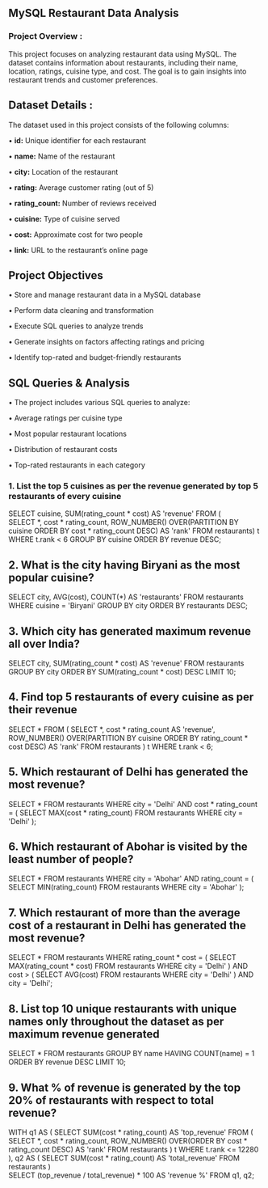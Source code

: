 ## MySQL Restaurant Data Analysis

### **Project Overview :**

  This project focuses on analyzing restaurant data using MySQL. The dataset contains information about restaurants, including their name, location, ratings, cuisine type, and cost. The goal is to gain insights into restaurant trends and customer preferences.

## **Dataset Details :**

  The dataset used in this project consists of the following columns:

• **id:** Unique identifier for each restaurant

• **name:** Name of the restaurant

• **city:** Location of the restaurant

• **rating:** Average customer rating (out of 5)

• **rating_count:** Number of reviews received

• **cuisine:** Type of cuisine served

• **cost:** Approximate cost for two people

• **link:** URL to the restaurant’s online page

## **Project Objectives**

• Store and manage restaurant data in a MySQL database

• Perform data cleaning and transformation

• Execute SQL queries to analyze trends

• Generate insights on factors affecting ratings and pricing

• Identify top-rated and budget-friendly restaurants

## **SQL Queries & Analysis**

• The project includes various SQL queries to analyze:

• Average ratings per cuisine type

• Most popular restaurant locations

• Distribution of restaurant costs

• Top-rated restaurants in each category



### 1. List the top 5 cuisines as per the revenue generated by top 5 restaurants of every cuisine
   SELECT cuisine, SUM(rating_count * cost) AS 'revenue' 
   FROM (  
      SELECT *, cost * rating_count, 
             ROW_NUMBER() OVER(PARTITION BY cuisine ORDER BY cost * rating_count DESC) AS 'rank'
      FROM restaurants) t 
    WHERE t.rank < 6
    GROUP BY cuisine
    ORDER BY revenue DESC;

## 2. What is the city having Biryani as the most popular cuisine?
SELECT city, AVG(cost), COUNT(*) AS 'restaurants' 
FROM restaurants
WHERE cuisine = 'Biryani'
GROUP BY city
ORDER BY restaurants DESC;

## 3. Which city has generated maximum revenue all over India?
SELECT city, SUM(rating_count * cost) AS 'revenue' 
FROM restaurants
GROUP BY city 
ORDER BY SUM(rating_count * cost) DESC 
LIMIT 10;

## 4. Find top 5 restaurants of every cuisine as per their revenue
SELECT * 
FROM (
    SELECT *, 
           cost * rating_count AS 'revenue', 
           ROW_NUMBER() OVER(PARTITION BY cuisine ORDER BY rating_count * cost DESC) AS 'rank' 
    FROM restaurants
) t
WHERE t.rank < 6;

## 5. Which restaurant of Delhi has generated the most revenue?
SELECT * 
FROM restaurants 
WHERE city = 'Delhi' 
AND cost * rating_count = (
    SELECT MAX(cost * rating_count) 
    FROM restaurants 
    WHERE city = 'Delhi'
);

## 6. Which restaurant of Abohar is visited by the least number of people?
SELECT * 
FROM restaurants 
WHERE city = 'Abohar' 
AND rating_count = (
    SELECT MIN(rating_count) 
    FROM restaurants 
    WHERE city = 'Abohar'
);

## 7. Which restaurant of more than the average cost of a restaurant in Delhi has generated the most revenue?
SELECT * 
FROM restaurants 
WHERE rating_count * cost = (
    SELECT MAX(rating_count * cost) 
    FROM restaurants 
    WHERE city = 'Delhi'
) 
AND cost > (
    SELECT AVG(cost) 
    FROM restaurants 
    WHERE city = 'Delhi'
) 
AND city = 'Delhi';

## 8. List top 10 unique restaurants with unique names only throughout the dataset as per maximum revenue generated
SELECT * 
FROM restaurants
GROUP BY name 
HAVING COUNT(name) = 1
ORDER BY revenue DESC 
LIMIT 10;

## 9. What % of revenue is generated by the top 20% of restaurants with respect to total revenue?
WITH 
    q1 AS (
        SELECT SUM(cost * rating_count) AS 'top_revenue' 
        FROM (
            SELECT *, cost * rating_count, ROW_NUMBER() OVER(ORDER BY cost * rating_count DESC) AS 'rank'
            FROM restaurants
        ) t
        WHERE t.rank <= 12280
    ),
    q2 AS (
        SELECT SUM(cost * rating_count) AS 'total_revenue' 
        FROM restaurants
    )    
SELECT (top_revenue / total_revenue) * 100 AS 'revenue %' 
FROM q1, q2;
